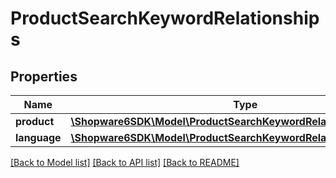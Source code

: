 # ProductSearchKeywordRelationships

## Properties
Name | Type | Description | Notes
------------ | ------------- | ------------- | -------------
**product** | [**\Shopware6SDK\Model\ProductSearchKeywordRelationshipsProduct**](ProductSearchKeywordRelationshipsProduct.md) |  | [optional] 
**language** | [**\Shopware6SDK\Model\ProductSearchKeywordRelationshipsLanguage**](ProductSearchKeywordRelationshipsLanguage.md) |  | [optional] 

[[Back to Model list]](../../README.md#documentation-for-models) [[Back to API list]](../../README.md#documentation-for-api-endpoints) [[Back to README]](../../README.md)

